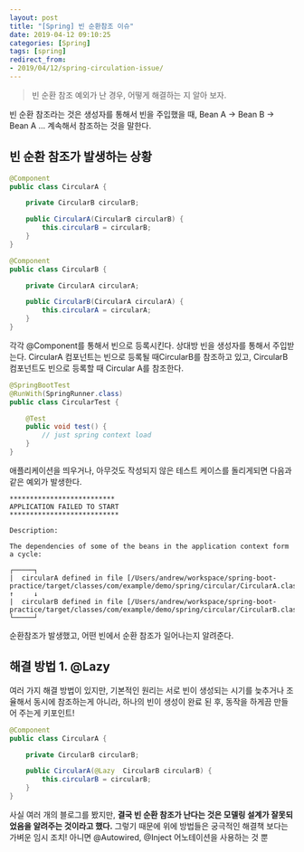```yaml
---
layout: post
title: "[Spring] 빈 순환참조 이슈"
date: 2019-04-12 09:10:25
categories: [Spring]
tags: [spring]
redirect_from: 
- 2019/04/12/spring-circulation-issue/
---
```


> 빈 순환 참조 예외가 난 경우, 어떻게 해결하는 지 알아 보자.

빈 순환 참조라는 것은 생성자를 통해서 빈을 주입했을 때, Bean A -> Bean B -> Bean A ... 계속해서 참조하는 것을 말한다.

## 빈 순환 참조가 발생하는 상황

```java
@Component
public class CircularA {

    private CircularB circularB;

    public CircularA(CircularB circularB) {
        this.circularB = circularB;
    }
}
```

```java
@Component
public class CircularB {

    private CircularA circularA;

    public CircularB(CircularA circularA) {
        this.circularA = circularA;
    }
}
```

각각 @Component를 통해서 빈으로 등록시킨다. 상대방 빈을 생성자를 통해서 주입받는다. CircularA 컴포넌트는 빈으로 등록될 때CircularB를 참조하고 있고, CircularB 컴포넌트도 빈으로 등록할 때 Circular A를 참조한다.

```java
@SpringBootTest
@RunWith(SpringRunner.class)
public class CircularTest {

    @Test
    public void test() {
        // just spring context load
    }
}
```

애플리케이션을 띄우거나, 아무것도 작성되지 않은 테스트 케이스를 돌리게되면 다음과 같은 예외가 발생한다.

```
**************************
APPLICATION FAILED TO START
***************************

Description:

The dependencies of some of the beans in the application context form a cycle:

┌─────┐
|  circularA defined in file [/Users/andrew/workspace/spring-boot-practice/target/classes/com/example/demo/spring/circular/CircularA.class]
↑     ↓
|  circularB defined in file [/Users/andrew/workspace/spring-boot-practice/target/classes/com/example/demo/spring/circular/CircularB.class]
└─────┘
```

순환참조가 발생했고, 어떤 빈에서 순환 참조가 일어나는지 알려준다.

## 해결 방법 1. @Lazy

여러 가지 해결 방법이 있지만, 기본적인 원리는 서로 빈이 생성되는 시기를 늦추거나 조율해서 동시에 참조하는게 아니라, 하나의 빈이 생성이 완료 된 후, 동작을 하게끔 만들어 주는게 키포인트!

```java
@Component
public class CircularA {

    private CircularB circularB;

    public CircularA(@Lazy  CircularB circularB) {
        this.circularB = circularB;
    }
}
```

사실 여러 개의 블로그를 봤지만, **결국 빈 순환 참조가 난다는 것은 모델링 설계가 잘못되었음을 알려주는 것이라고 했다.** 그렇기 때문에 위에 방법들은 궁극적인 해결책 보다는 가벼운 임시 조치! 아니면 @Autowired, @Inject 어노테이션을 사용하는 것 뿐

